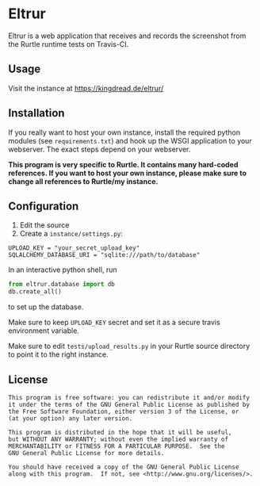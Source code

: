 Eltrur
======

Eltrur is a web application that receives and records the screenshot from the
Rurtle runtime tests on Travis-CI.

Usage
-----

Visit the instance at https://kingdread.de/eltrur/

Installation
------------

If you really want to host your own instance, install the required python
modules (see `requirements.txt`) and hook up the WSGI application to your
webserver. The exact steps depend on your webserver.

**This program is very specific to Rurtle. It contains many hard-coded
references. If you want to host your own instance, please make sure to change
all references to Rurtle/my instance.**

Configuration
-------------

1) Edit the source
2) Create a `instance/settings.py`:

```
UPLOAD_KEY = "your_secret_upload_key"
SQLALCHEMY_DATABASE_URI = "sqlite:///path/to/database"
```

In an interactive python shell, run

```python
from eltrur.database import db
db.create_all()
```

to set up the database.

Make sure to keep `UPLOAD_KEY` secret and set it as a secure travis environment
variable.

Make sure to edit `tests/upload_results.py` in your Rurtle source directory to
point it to the right instance.

License
-------

    This program is free software: you can redistribute it and/or modify
    it under the terms of the GNU General Public License as published by
    the Free Software Foundation, either version 3 of the License, or
    (at your option) any later version.

    This program is distributed in the hope that it will be useful,
    but WITHOUT ANY WARRANTY; without even the implied warranty of
    MERCHANTABILITY or FITNESS FOR A PARTICULAR PURPOSE.  See the
    GNU General Public License for more details.

    You should have received a copy of the GNU General Public License
    along with this program.  If not, see <http://www.gnu.org/licenses/>.

